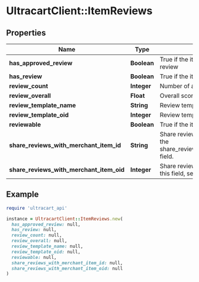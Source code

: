 # UltracartClient::ItemReviews

## Properties

| Name | Type | Description | Notes |
| ---- | ---- | ----------- | ----- |
| **has_approved_review** | **Boolean** | True if the item has an approved review | [optional] |
| **has_review** | **Boolean** | True if the item has a review | [optional] |
| **review_count** | **Integer** | Number of approved reviews | [optional] |
| **review_overall** | **Float** | Overall score of reviews | [optional] |
| **review_template_name** | **String** | Review template name | [optional] |
| **review_template_oid** | **Integer** | Review template object identifier | [optional] |
| **reviewable** | **Boolean** | True if the item is reviewable | [optional] |
| **share_reviews_with_merchant_item_id** | **String** | Share reviews with item id.  To set, use the share_reviews_with_merchant_item_oid field. | [optional] |
| **share_reviews_with_merchant_item_oid** | **Integer** | Share reviews with item oid.  To null out this field, set teh value to zero. | [optional] |

## Example

```ruby
require 'ultracart_api'

instance = UltracartClient::ItemReviews.new(
  has_approved_review: null,
  has_review: null,
  review_count: null,
  review_overall: null,
  review_template_name: null,
  review_template_oid: null,
  reviewable: null,
  share_reviews_with_merchant_item_id: null,
  share_reviews_with_merchant_item_oid: null
)
```

